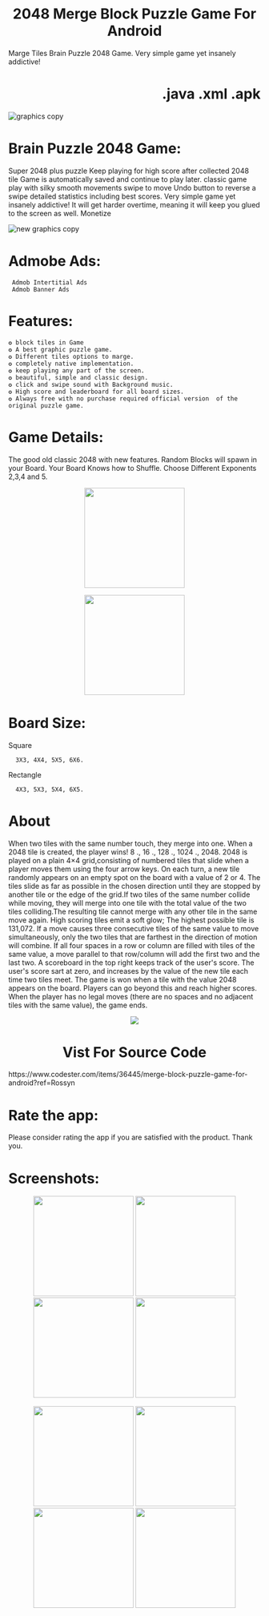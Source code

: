 <!-- ![merge puzzle game logo]() -->
<p align="center">
  <h1 align="center">2048 Merge Block Puzzle Game For Android</h1>
  
 Marge Tiles Brain Puzzle 2048 Game. Very simple game yet insanely addictive!
   <h1 align="Right">.java .xml .apk</h1>

![graphics copy](https://user-images.githubusercontent.com/97843190/160885720-cb257901-50bc-4b44-94af-76f3bef554fc.jpg)

 # Brain Puzzle 2048 Game:
Super 2048 plus puzzle Keep playing for high score after collected 2048 tile Game is automatically saved and continue to play later.
classic game play with silky smooth movements swipe to move Undo button to reverse a swipe detailed statistics including best scores.
Very simple game yet insanely addictive! It will get harder overtime, meaning it will keep you glued to the screen as well.
Monetize 

![new graphics copy](https://user-images.githubusercontent.com/97843190/160886335-271766da-f77d-4bc6-8216-b592afa5e574.jpg)

# Admobe Ads:
     Admob Intertitial Ads
     Admob Banner Ads
     
# Features:
    ✪ block tiles in Game
    ✪ A best graphic puzzle game.
    ✪ Different tiles options to marge.
    ✪ completely native implementation.
    ✪ keep playing any part of the screen.
    ✪ beautiful, simple and classic design.
    ✪ click and swipe sound with Background music.
    ✪ High score and leaderboard for all board sizes.
    ✪ Always free with no purchase required official version  of the original puzzle game.
    
# Game Details:

The good old classic 2048 with new features.
Random Blocks will spawn in your Board.
Your Board Knows how to Shuffle.
Choose Different Exponents 2,3,4 and 5.

 <p align="center">
    <a href="https://drive.google.com/file/d/1vux8FfnIqfutk8R9bOZssh-yU-lwsPI7/view">
      <img src="https://user-images.githubusercontent.com/97843190/160890524-4bffa88b-bc86-454f-9043-1ba096a66da6.png" width="200"/>
    </a>
  </p> 
  <p align="center">
    <a href="https://play.google.com/store/apps/details?id=com.banrossyn.merge.game2048">
      <img src="https://blogger.googleusercontent.com/img/b/R29vZ2xl/AVvXsEjATSRkPG8TuWgaSBagN5sIQQQQB3cIYBIYHfas4_b77Czocty5z9ii4INo0pqVue4BVcwxZmAVZNhTVhN5BW0ksxPLUesoN4gpzSz3p4wrcsDVPPTjthkJjKPHlRyB9dXWsu6_lLTHA3u8v31-LnSTRBpRv9lNGgGLjENG3Cu4D0zjiF89D_KOU5TT1Q/s320/Untitled-1%20copy.png" width="200" />
    </a>
  </p>



# Board Size:

 Square
 
      3X3, 4X4, 5X5, 6X6.
 Rectangle
 
      4X3, 5X3, 5X4, 6X5.
      
# About
When two tiles with the same number touch, they merge into one. When a 2048 tile is created, the player wins! 8 ., 16 ., 128 ., 1024 ., 2048.
2048 is played on a plain 4×4 grid,consisting of numbered tiles that slide when a player moves them using the four arrow keys. On each turn, a new tile randomly appears on an empty spot on the board with a value of 2 or 4. The tiles slide as far as possible in the chosen direction until they are stopped by another tile or the edge of the grid.If two tiles of the same number collide while moving, they will merge into one tile with the total value of the two tiles colliding.The resulting tile cannot merge with any other tile in the same move again. High scoring tiles emit a soft glow; The highest possible tile is 131,072. If a move causes three consecutive tiles of the same value to move simultaneously, only the two tiles that are farthest in the direction of motion will combine. If all four spaces in a row or column are filled with tiles of the same value, a move parallel to that row/column will add the first two and the last two. A scoreboard in the top right keeps track of the user's score. The user's score
sart at zero, and increases by the value of the new tile each time two tiles meet. The game is won when a tile with the value 2048 appears on the board. Players can go beyond this and reach higher scores. When the player has no legal moves (there are no spaces and no adjacent tiles with the same value), the game ends.


  <p align="center">
    <a href="https://www.codester.com/items/36445/merge-block-puzzle-game-for-android?ref=Rossyn">
      <img src="https://user-images.githubusercontent.com/97843190/160895809-0bb7824f-91ea-4766-b009-bd1ca8f658b2.png " />
    </a>
  <h1 align="center">Vist For Source Code</h1>
  
  </p>
  https://www.codester.com/items/36445/merge-block-puzzle-game-for-android?ref=Rossyn
  
# Rate the app:
Please consider rating the app if you are satisfied with the product. Thank you.

# Screenshots:

 <p align="center">
    <a>
      <img src="https://user-images.githubusercontent.com/97843190/160886031-63d2420b-ba87-4a9d-9c9e-66fabe0a275e.jpg" hight="400" width="200" />
    </a>
 <a>
      <img src="https://user-images.githubusercontent.com/97843190/160886050-861b53ae-006e-4d83-9157-49afd985957f.jpg" hight="400" width="200" />
    </a>
  <a>
      <img src="https://user-images.githubusercontent.com/97843190/160886057-bb917322-a955-4fed-9096-0409ef6ecbf6.jpg" hight="400" width="200" />
    </a>
     <a>
      <img src="https://user-images.githubusercontent.com/97843190/160886082-00550e9f-b768-4fbe-bd11-5361561cefae.jpg" hight="400" width="200" />
    </a>
  </p>


 <p align="center">
    <a>
      <img src="https://user-images.githubusercontent.com/97843190/160886065-8d25e030-b8b0-4240-92fa-91b601909119.jpg" hight="400" width="200" />
    </a>
 <a>
      <img src="https://user-images.githubusercontent.com/97843190/160886047-6e5a2e06-9a93-4a97-95f3-a4b20a9b1128.jpg" hight="400" width="200" />
    </a>
  <a>
      <img src="https://user-images.githubusercontent.com/97843190/160886074-84400c74-7c21-419b-b095-2846035c9d4f.jpg" hight="400" width="200" />
    </a>
  <a>
      <img src="https://user-images.githubusercontent.com/97843190/160886087-c70fa2e0-fa16-4ebd-b3a7-d26c489ce108.jpg" hight="400" width="200" />
    </a>
  </p>
  



